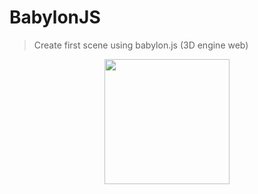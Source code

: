# BabylonJS
> Create first scene using babylon.js (3D engine web)

<div align="center">
  <img src="https://github.com/miroswd/babylon/blob/layout/assets/babylon.gif" width="200px" />
</div>
